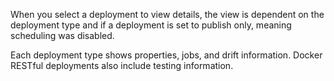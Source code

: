 When you select a deployment to view details, the view is dependent on the deployment type and if a deployment is set to publish only, meaning scheduling was disabled.

Each deployment type shows properties, jobs, and drift information. Docker RESTful deployments also include testing information.

